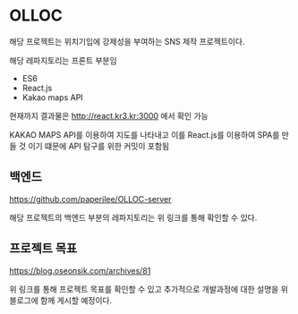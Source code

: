 # OLLOC
해당 프로젝트는 위치기입에 강제성을 부여하는 SNS 제작 프로젝트이다.

해당 레파지토리는 프론트 부분임
- ES6
- React.js
- Kakao maps API

현재까지 결과물은 http://react.kr3.kr:3000 에서 확인 가능

KAKAO MAPS API를 이용하여 지도를 나타내고 이를 React.js를 이용하여 SPA를 만들 것 이기 떄문에 API 탐구를 위한 커밋이 포함됨

## 백엔드
https://github.com/paperjlee/OLLOC-server

해당 프로젝트의 백엔드 부분의 레파지토리는 위 링크를 통해 확인할 수 있다.

## 프로젝트 목표
https://blog.oseonsik.com/archives/81

위 링크를 통해 프로젝트 목표를 확인할 수 있고 추가적으로 개발과정에 대한 설명을 위 블로그에 함께 게시할 예정이다.

